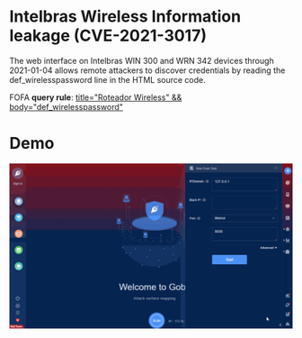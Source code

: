 # Intelbras Wireless Information leakage (CVE-2021-3017)

The web interface on Intelbras WIN 300 and WRN 342 devices through 2021-01-04 allows remote attackers to discover credentials by reading the def_wirelesspassword line in the HTML source code.

FOFA **query rule**: [title="Roteador Wireless" && body="def_wirelesspassword"](https://fofa.so/result?qbase64=dGl0bGU9IlJvdGVhZG9yIFdpcmVsZXNzIiAmJiBib2R5PSJkZWZfd2lyZWxlc3NwYXNzd29yZCI%3D)

# Demo

![Intelbras_Wireless_Information_leakage_CVE_2021_3017](Intelbras_Wireless_Information_leakage_CVE_2021_3017.gif)
